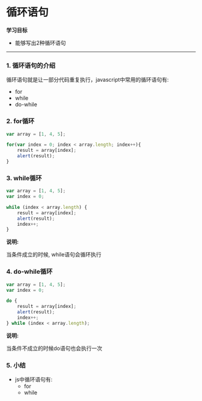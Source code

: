 # 循环语句

**学习目标**

- 能够写出2种循环语句

------

### 1. 循环语句的介绍

循环语句就是让一部分代码重复执行，javascript中常用的循环语句有:

- for
- while
- do-while

### 2. for循环

```js
var array = [1, 4, 5];

for(var index = 0; index < array.length; index++){
    result = array[index];
    alert(result);
}
```

### 3. while循环

```js
var array = [1, 4, 5];        
var index = 0;

while (index < array.length) {
    result = array[index];
    alert(result);
    index++;
}
```

**说明:**

当条件成立的时候, while语句会循环执行

### 4. do-while循环

```js
var array = [1, 4, 5];
var index = 0;

do {
    result = array[index];
    alert(result);
    index++;
} while (index < array.length);
```

**说明:**

当条件不成立的时候do语句也会执行一次

### 5. 小结

- js中循环语句有:
  - for
  - while